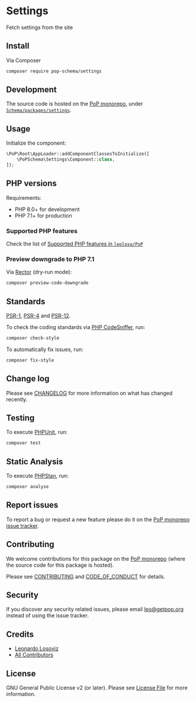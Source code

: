 # Settings

<!--
[![Build Status][ico-travis]][link-travis]
[![Quality Score][ico-code-quality]][link-code-quality]
[![Software License][ico-license]](LICENSE.md)
[![Latest Version on Packagist][ico-version]][link-packagist]
[![Coverage Status][ico-scrutinizer]][link-scrutinizer]
[![Total Downloads][ico-downloads]][link-downloads]
-->

Fetch settings from the site

## Install

Via Composer

``` bash
composer require pop-schema/settings
```

## Development

The source code is hosted on the [PoP monorepo](https://github.com/leoloso/PoP), under [`Schema/packages/settings`](https://github.com/leoloso/PoP/tree/master/layers/Schema/packages/settings).

## Usage

Initialize the component:

``` php
\PoP\Root\AppLoader::addComponentClassesToInitialize([
    \PoPSchema\Settings\Component::class,
]);
```

## PHP versions

Requirements:

- PHP 8.0+ for development
- PHP 7.1+ for production

### Supported PHP features

Check the list of [Supported PHP features in `leoloso/PoP`](https://github.com/leoloso/PoP/blob/master/docs/supported-php-features.md)

### Preview downgrade to PHP 7.1

Via [Rector](https://github.com/rectorphp/rector) (dry-run mode):

```bash
composer preview-code-downgrade
```

## Standards

[PSR-1](https://www.php-fig.org/psr/psr-1), [PSR-4](https://www.php-fig.org/psr/psr-4) and [PSR-12](https://www.php-fig.org/psr/psr-12).

To check the coding standards via [PHP CodeSniffer](https://github.com/squizlabs/PHP_CodeSniffer), run:

``` bash
composer check-style
```

To automatically fix issues, run:

``` bash
composer fix-style
```

## Change log

Please see [CHANGELOG](CHANGELOG.md) for more information on what has changed recently.

## Testing

To execute [PHPUnit](https://phpunit.de/), run:

``` bash
composer test
```

## Static Analysis

To execute [PHPStan](https://github.com/phpstan/phpstan), run:

``` bash
composer analyse
```

## Report issues

To report a bug or request a new feature please do it on the [PoP monorepo issue tracker](https://github.com/leoloso/PoP/issues).

## Contributing

We welcome contributions for this package on the [PoP monorepo](https://github.com/leoloso/PoP) (where the source code for this package is hosted).

Please see [CONTRIBUTING](CONTRIBUTING.md) and [CODE_OF_CONDUCT](CODE_OF_CONDUCT.md) for details.

## Security

If you discover any security related issues, please email leo@getpop.org instead of using the issue tracker.

## Credits

- [Leonardo Losoviz][link-author]
- [All Contributors][link-contributors]

## License

GNU General Public License v2 (or later). Please see [License File](LICENSE.md) for more information.

[ico-version]: https://img.shields.io/packagist/v/pop-schema/settings.svg?style=flat-square
[ico-license]: https://img.shields.io/badge/license-GPLv2-brightgreen.svg?style=flat-square
[ico-travis]: https://img.shields.io/travis/pop-schema/settings/master.svg?style=flat-square
[ico-scrutinizer]: https://img.shields.io/scrutinizer/coverage/g/pop-schema/settings.svg?style=flat-square
[ico-code-quality]: https://img.shields.io/scrutinizer/g/pop-schema/settings.svg?style=flat-square
[ico-downloads]: https://img.shields.io/packagist/dt/pop-schema/settings.svg?style=flat-square

[link-packagist]: https://packagist.org/packages/pop-schema/settings
[link-travis]: https://travis-ci.org/pop-schema/settings
[link-scrutinizer]: https://scrutinizer-ci.com/g/pop-schema/settings/code-structure
[link-code-quality]: https://scrutinizer-ci.com/g/pop-schema/settings
[link-downloads]: https://packagist.org/packages/pop-schema/settings
[link-author]: https://github.com/leoloso
[link-contributors]: ../../../../../../contributors
